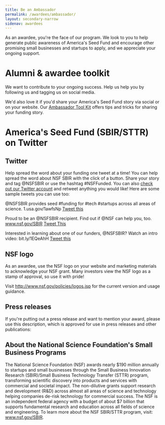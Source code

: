 ```yaml
---
title: Be an Ambassador
permalink: /awardees/ambassador/
layout: secondary-narrow
sidenav: awardees
---
```


As an awardee, you're the face of our program. We look to you to help generate public awareness of America's Seed Fund and encourage other promising small businesses and startups to apply, and we appreciate your ongoing support.

# Alumni & awardee toolkit

We want to contribute to your ongoing success. Help us help you by following us and tagging us on social media.

We'd also love it if you'd share your America's Seed Fund story via social or on your website. Our [Ambassador Tool Kit](/files/NSF_SBIR_Ambassador_Toolkit.pdf) offers tips and tricks for sharing your funding story.

# America's Seed Fund (SBIR/STTR) on Twitter

## Twitter
Help spread the word about your funding one tweet at a time! You can help spread the word about NSF SBIR with the click of a button. Share your story and tag @NSFSBIR or use the hashtag #NSFFunded. You can also [check out our Twitter account](https://twitter.com/NSFSBIR) and retweet anything you would like!
Here are some sample tweets you can use too:

@NSFSBIR provides seed #funding for #tech #startups across all areas of science. 1.usa.gov/1awfsNp
[Tweet this](http://twitter.com/home/?status=.@NSFInnovateSBIR%20provides%20seed%20funding%20for%20science%20and%20technology%20%23startups%20(like%20us!)%201.usa.gov/1awfsNp)

Proud to be an @NSFSBIR recipient. Find out if @NSF can help you, too. www.nsf.gov/SBIR
[Tweet This](http://twitter.com/home/?status=Proud%20to%20be%20an%20@NSFInnovateSBIR%20recipient.%20Find%20out%20if%20@NSF%20can%20help%20you,%20too.%201.usa.gov/1EiFhg4)

Interested in learning about one of our funders, @NSFSBIR? Watch an intro video: bit.ly/1EQeAhH
[Tweet this](http://twitter.com/home/?status=Interested%20in%20learning%20about%20one%20of%20our%20funders,%20@NSFInnovateSBIR?%20(Video):%20bit.ly/1EQeAhH)

## NSF logo

As an awardee, use the NSF logo on your website and marketing materials to acknowledge your NSF grant. Many investors view the NSF logo as a stamp of approval, so use it with pride!

Visit http://www.nsf.gov/policies/logos.jsp for the current version and usage guidance.

## Press releases
If you're putting out a press release and want to mention your award, please use this description, which is approved for use in press releases and other publications:

## About the National Science Foundation's Small Business Programs
The National Science Foundation (NSF) awards nearly $190 million annually to startups and small businesses through the Small Business Innovation Research (SBIR)/Small Business Technology Transfer (STTR) program, transforming scientific discovery into products and services with commercial and societal impact. The non-dilutive grants support research and development (R&D) across almost all areas of science and technology helping companies de-risk technology for commercial success. The NSF is an independent federal agency with a budget of about $7 billion that supports fundamental research and education across all fields of science and engineering. To learn more about the NSF SBIR/STTR program, visit: www.nsf.gov/SBIR.

